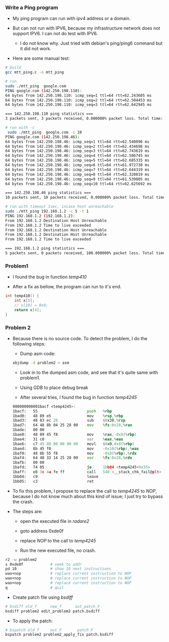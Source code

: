 ### Write a Ping program

* My ping program can run with ipv4 address or a domain.

* But can not run with IPV6, because my infrastructure network does not support IPV6. I can not do test with IPV6.
    
    * I do not know why. Just tried with debian's ping/ping6 command but it did not work.


* Here are some manual test:

```sh
# build 
gcc mtt_ping.c -o mtt_ping

# run
sudo ./mtt_ping  google.com
PING google.com (142.250.198.110):
64 bytes from 142.250.198.110: icmp_seq=1 ttl=64 rtt=62.243605 ms
64 bytes from 142.250.198.110: icmp_seq=2 ttl=64 rtt=62.504453 ms
64 bytes from 142.250.198.110: icmp_seq=3 ttl=64 rtt=62.642945 ms

=== 142.250.198.110 ping statistics ===
3 packets sent, 3 packets received, 0.000000% packet loss. Total time: 3187.929334 ms.

# run with -c
 sudo ./mtt_ping  google.com -c 10
PING google.com (142.250.198.46):
64 bytes from 142.250.198.46: icmp_seq=1 ttl=64 rtt=62.540096 ms
64 bytes from 142.250.198.46: icmp_seq=2 ttl=64 rtt=62.434698 ms
64 bytes from 142.250.198.46: icmp_seq=3 ttl=64 rtt=62.743619 ms
64 bytes from 142.250.198.46: icmp_seq=4 ttl=64 rtt=62.586745 ms
64 bytes from 142.250.198.46: icmp_seq=5 ttl=64 rtt=62.685335 ms
64 bytes from 142.250.198.46: icmp_seq=6 ttl=64 rtt=61.972730 ms
64 bytes from 142.250.198.46: icmp_seq=7 ttl=64 rtt=62.644319 ms
64 bytes from 142.250.198.46: icmp_seq=8 ttl=64 rtt=62.320819 ms
64 bytes from 142.250.198.46: icmp_seq=9 ttl=64 rtt=61.539805 ms
64 bytes from 142.250.198.46: icmp_seq=10 ttl=64 rtt=62.625692 ms

=== 142.250.198.46 ping statistics ===
10 packets sent, 10 packets received, 0.000000% packet loss. Total time: 10626.131707 ms.

# run with timeout 1sec, incase host unreachable
sudo ./mtt_ping 192.168.1.2 -c 5 -t 1
PING 192.168.1.2 (192.168.1.2):
From 192.168.1.2 Destination Host Unreachable
From 192.168.1.2 Time to live exceeded
From 192.168.1.2 Destination Host Unreachable
From 192.168.1.2 Destination Host Unreachable
From 192.168.1.2 Time to live exceeded

=== 192.168.1.2 ping statistics ===
5 packets sent, 0 packets received, 100.000000% packet loss. Total time: 8064.324914 ms.
```

### Problem1

* I found the bug in function *temp410*

* After a fix as bellow, the program can run to it's end.

```C
int temp410() {
	int x[5];
	// x[10] = 0x0;
	return x[4]; 
}
```

### Problem 2


* Because there is no source code. To detect the problem, I do the following steps:

    * Dump asm code:
    ```sh
    objdump -d problem2 > asm
    ```
    * Look in to the dumped asm code, and see that it's quite same with problem1.

    * Using GDB to place debug break

    * After several tries, I found the bug in function *temp4245*

    ```asm
    000000000001bacf <temp4245>:
   1bacf:	55                   	push   %rbp
   1bad0:	48 89 e5             	mov    %rsp,%rbp
   1bad3:	48 83 ec 20          	sub    $0x20,%rsp
   1bad7:	64 48 8b 04 25 28 00 	mov    %fs:0x28,%rax
   1bade:	00 00 
   1bae0:	48 89 45 f8          	mov    %rax,-0x8(%rbp)
   1bae4:	31 c0                	xor    %eax,%eax
   1bae6:	c7 45 08 00 00 00 00 	movl   $0x0,0x8(%rbp)
   1baed:	8b 45 f0             	mov    -0x10(%rbp),%eax
   1baf0:	48 8b 55 f8          	mov    -0x8(%rbp),%rdx
   1baf4:	64 48 33 14 25 28 00 	xor    %fs:0x28,%rdx
   1bafb:	00 00 
   1bafd:	74 05                	je     1bb04 <temp4245+0x35>
   1baff:	e8 3c 4a fe ff       	call   540 <__stack_chk_fail@plt>
   1bb04:	c9                   	leave
   1bb05:	c3                   	ret
    ```

* To fix this problem, I propose to replace the call to *temp4245* to *NOP*, because I do not know much about this kind of issue; I just try to bypass the crash.

* The steps are:

    * open the executed file in *radare2*
    
    * goto address 0xde0f

    * replace *NOP* to the call to *temp4245* 

    * Run the new executed file, no crash.

```sh
r2 -w problem2
s 0xde0f            # seek to addr
pd 10               # show 10 next instructions
wao+nop             # replace current instruction to NOP
wao+nop             # replace current instruction to NOP
wao+nop             # replace current instruction to NOP
q                   # quit
```

* Create patch file using *bsdiff*

```sh
# bsdiff old_f      new_f      out_patch_F
bsdiff problem2 edit_problem2 patch.bsdiff
```

* To apply the patch:

```sh
# bspatch old_f     out_F       patch_F
bspatch problem2 problem2_apply_fix patch.bsdiff
```